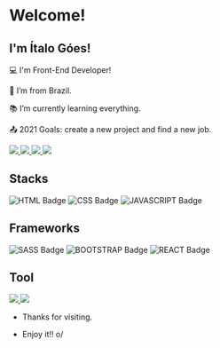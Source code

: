 #                                                                                   Welcome!

 

## I'm Ítalo Góes!

 

:computer: I'm Front-End Developer!

:house_with_garden: I’m from Brazil.

:books: I’m currently learning everything.

:outbox_tray: 2021 Goals: create a new project and find a new job.

 

<a href="https://wa.me/+5571983741004" alt="WhatsApp" target="_blank">
<img src="https://img.shields.io/badge/WhatsApp-25D366?style=for-the-badge&logo=whatsapp&logoColor=white"/>
</a> 

<a href="https://www.linkedin.com/in/italo-goes/" alt="Linkedin" target="_blank">
<img src="https://img.shields.io/badge/LinkedIn-0077B5?style=for-the-badge&logo=linkedin&logoColor=white"/>
</a> 

<a href="https://www.intagram.com/italo_hgs/" alt="Instagram" target="_blank">
<img src="https://img.shields.io/badge/Instagram-E4405F?style=for-the-badge&logo=instagram&logoColor=white"/>
</a> 

<a href="https://open.spotify.com/user/22uhy54gkc2ncay2xagg4mpba?si=e8c283859f4b459a" alt="Spotify" target="_blank">
<img src="https://img.shields.io/badge/Spotify-1ED760?&style=for-the-badge&logo=spotify&logoColor=white"/>
</a> 

## Stacks
![HTML Badge](https://img.shields.io/badge/HTML5-E34F26?style=for-the-badge&logo=html5&logoColor=white) ![CSS Badge](	https://img.shields.io/badge/CSS3-1572B6?style=for-the-badge&logo=css3&logoColor=white) ![JAVASCRIPT Badge](https://img.shields.io/badge/JavaScript-323330?style=for-the-badge&logo=javascript&logoColor=F7DF1E)

## Frameworks

![SASS Badge](https://img.shields.io/badge/Sass-CC6699?style=for-the-badge&logo=sass&logoColor=white) ![BOOTSTRAP Badge](https://img.shields.io/badge/Bootstrap-563D7C?style=for-the-badge&logo=bootstrap&logoColor=white) ![REACT Badge](https://img.shields.io/badge/React-20232A?style=for-the-badge&logo=react&logoColor=61DAFB) 

## Tool

<a href="https://www.vscode.com" alt="VSCode" target="_blank">
<img src="https://img.shields.io/badge/Visual_Studio_Code-0078D4?style=for-the-badge&logo=visual%20studio%20code&logoColor=white"/>
</a> 


<a href="https://www.sublimetext.com" alt="SublimeText" target="_blank">
<img src="	https://img.shields.io/badge/sublime_text-%23575757.svg?&style=for-the-badge&logo=sublime-text&logoColor=important"/>
</a> 



- Thanks for visiting.

- Enjoy it!! o/
